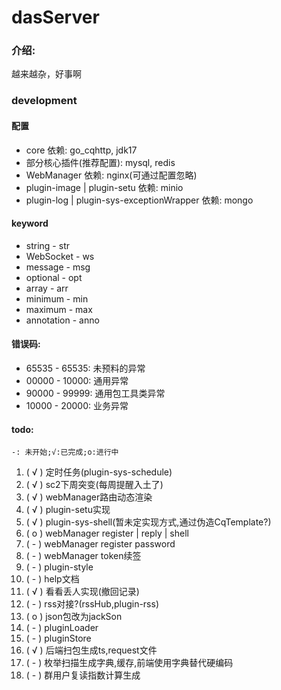 # dasServer

### 介绍:

越来越杂，好事啊

### development

#### 配置

- core 依赖: go_cqhttp, jdk17
- 部分核心插件(推荐配置): mysql, redis
- WebManager 依赖: nginx(可通过配置忽略)
- plugin-image | plugin-setu 依赖: minio
- plugin-log | plugin-sys-exceptionWrapper 依赖: mongo

#### keyword

- string - str
- WebSocket - ws
- message - msg
- optional - opt
- array - arr
- minimum - min
- maximum - max
- annotation - anno

#### 错误码:

- 65535 - 65535: 未预料的异常
- 00000 - 10000: 通用异常
- 90000 - 99999: 通用包工具类异常
- 10000 - 20000: 业务异常

#### todo:

`-: 未开始;√:已完成;o:进行中`

1. ( √ ) 定时任务(plugin-sys-schedule)
2. ( √ ) sc2下周突变(每周提醒入土了)
3. ( √ ) webManager路由动态渲染
4. ( √ ) plugin-setu实现
5. ( √ ) plugin-sys-shell(暂未定实现方式,通过伪造CqTemplate?)
6. ( o ) webManager register | reply | shell
7. ( - ) webManager register password
8. ( - ) webManager token续签
9. ( - ) plugin-style
10. ( - ) help文档
11. ( √ ) 看看丢人实现(撤回记录)
12. ( - ) rss对接?(rssHub,plugin-rss)
13. ( o ) json包改为jackSon
14. ( - ) pluginLoader
15. ( - ) pluginStore
16. ( √ ) 后端扫包生成ts,request文件
17. ( - ) 枚举扫描生成字典,缓存,前端使用字典替代硬编码
18. ( - ) 群用户复读指数计算生成
